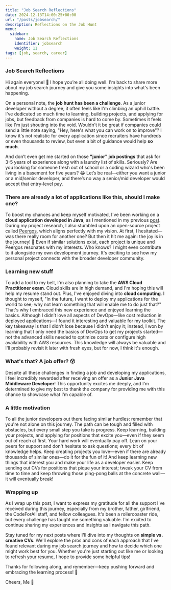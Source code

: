 ```yaml
---
title: "Job Search Reflections"
date: 2024-12-13T14:00:25+00:00
url: "/posts/jobsearch/"
description: Reflections on the Job Hunt
menu:
  sidebar:
    name: Job Search Reflections
    identifier: jobsearch
    weight: 11
tags: [job, search, career]
---
```


### Job Search Reflections

Hi again everyone! 🌟 I hope you’re all doing well. I'm back to share more about my job search journey and give you some insights into what's been happening.

On a personal note, the **job hunt has been a challenge**. As a junior developer without a degree, it often feels like I'm climbing an uphill battle. I've dedicated so much time to learning, building projects, and applying for jobs, but feedback from companies is hard to come by. Sometimes it feels like I'm just shouting into the void. Wouldn't it be great if companies could send a little note saying, "Hey, here's what you can work on to improve"? I know it's not realistic for every application since recruiters have hundreds or even thousands to review, but even a bit of guidance would help **so much**.

And don’t even get me started on those **"junior" job postings** that ask for 3-5 years of experience along with a laundry list of skills. Seriously? Are you looking for someone fresh out of school or a coding wizard who's been living in a basement for five years? 😂 Let’s be real—either you want a junior or a mid/senior developer, and there’s no way a senior/mid developer would accept that entry-level pay.

### There are already a lot of applications like this, should I make one?
To boost my chances and keep myself motivated, I've been working on a **cloud application developed in Java**, as I mentioned in my previous [post](https://c0lap5o.dev/posts/firstpost/). During my project research, I also stumbled upon an open-source project called [Peergos](https://peergos.org/), which aligns perfectly with my vision. At first, I hesitated—was there really room for another one? But then it hit me again: the joy is in the journey! 🎉 Even if similar solutions exist, each project is unique and Peergos resonates with my interests. Who knows? I might even contribute to it alongside my own development journey. It's exciting to see how my personal project connects with the broader developer community.

### Learning new stuff
To add a tool to my belt, I'm also planning to take the **AWS Cloud Practitioner exam**. Cloud skills are in high demand, and I'm hoping this will help my resume stand out. Plus, I've enjoyed diving into **cloud computing**. I thought to myself, "In the future, I want to deploy my applications for the world to see; why not learn something that will enable me to do just that?" That's why I embraced this new experience and enjoyed learning the basics. Although I didn’t love all aspects of DevOps—like cost reduction in deployed applications—I found it interesting and valuable for my toolkit. The key takeaway is that I didn’t lose because I didn’t enjoy it; instead, I won by learning that I only need the basics of DevOps to get my projects started—not the advanced skills needed to optimize costs or configure high availability with AWS resources. This knowledge will always be valuable and I'll probably revisit it later with fresh eyes, but for now, I think it's enough.

### What's that? A job offer? 😮 
Despite all these challenges in finding a job and developing my applications, I feel incredibly rewarded after receiving an offer as a **Junior Java Middleware Developer**! This opportunity excites me deeply, and I'm determined to give my best to thank the company for providing me with this chance to showcase what I'm capable of.

### A little motivation
To all the junior developers out there facing similar hurdles: remember that you're not alone on this journey. The path can be tough and filled with obstacles, but every small step you take is progress. Keep learning, building your projects, and applying for positions that excite you—even if they seem out of reach at first. Your hard work will eventually pay off. Lean on your peers for support and don't hesitate to ask questions; every bit of knowledge helps. Keep creating projects you love—even if there are already thousands of similar ones—do it for the fun of it! And keep learning new things that interest you and make your life as a developer easier. Keep sending out CVs for positions that pique your interest; tweak your CV from time to time and keep throwing those ping-pong balls at the concrete wall—it will eventually break!

### Wrapping up
As I wrap up this post, I want to express my gratitude for all the support I've received during this journey, especially from my brother, father, girlfriend, the CodeForAll staff, and fellow colleagues. It's been a rollercoaster ride, but every challenge has taught me something valuable. I'm excited to continue sharing my experiences and insights as I navigate this path.

Stay tuned for my next posts where I'll dive into my thoughts on **simple vs. creative CVs**. We'll explore the pros and cons of each approach that I've found relevant during my job search journey and how to decide which one might work best for you. Whether you're just starting out like me or looking to refresh your resume, I hope to provide some helpful tips!

Thanks for following along, and remember—keep pushing forward and embracing the learning process! 🚀

Cheers,
Me 🙌
